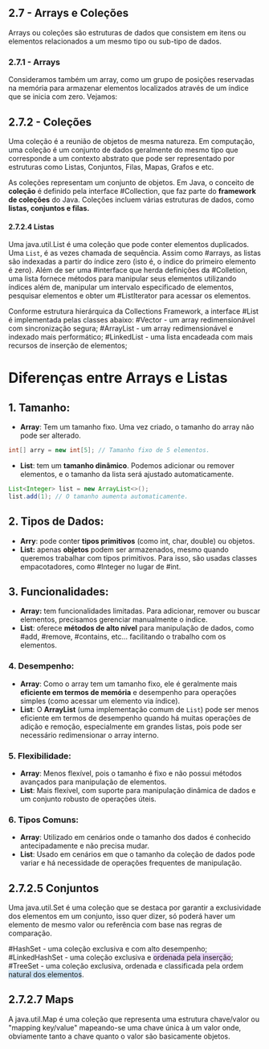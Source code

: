 ## 2.7 - Arrays e Coleções
Arrays ou coleções são estruturas de dados que consistem em itens ou elementos relacionados a um mesmo tipo ou sub-tipo de dados. 

### 2.7.1 - Arrays
Consideramos também um array, como um grupo de posições reservadas na memória para armazenar elementos localizados através de um índice que se inicia com zero. Vejamos:

## 2.7.2 - Coleções
Uma coleção é a reunião de objetos de mesma natureza.
Em computação, uma coleção é um conjunto de dados geralmente do mesmo tipo que corresponde a um contexto abstrato que pode ser representado por estruturas como Listas, Conjuntos, Filas, Mapas, Grafos e etc. 

As coleções representam um conjunto de objetos. Em Java, o conceito de **coleção** é definido pela interface #Collection, que faz parte do **framework de coleções** do Java. Coleções incluem várias estruturas de dados, como **listas, conjuntos e filas.**

#### 2.7.2.4 Listas
Uma java.util.List é uma coleção que pode conter elementos duplicados. Uma `List`, é as vezes chamada de sequência. Assim como #arrays, as listas são indexadas a partir do índice zero (isto é, o índice do primeiro elemento é zero). 
Além de ser uma #interface que herda definições da #Colletion, uma lista fornece métodos para manipular seus elementos utilizando índices além de, manipular um intervalo especificado de elementos, pesquisar elementos e obter um #ListIterator para acessar  os elementos.

Conforme estrutura hierárquica da Collections Framework, a interface #List é implementada pelas classes abaixo:
#Vector - um array redimensionável com sincronização segura;
#ArrayList - um array redimensionável e indexado mais performático;
#LinkedList - uma lista encadeada com mais recursos de inserção de elementos;

# **Diferenças entre Arrays e Listas**
## 1. **Tamanho:**
- **Array**: Tem um tamanho fixo. Uma vez criado, o tamanho do array não pode ser alterado.
```Java
int[] arry = new int[5]; // Tamanho fixo de 5 elementos.
```
- **List**: tem um **tamanho dinâmico**. Podemos adicionar ou remover elementos, e o tamanho da lista será ajustado automaticamente. 
```Java
List<Integer> list = new ArrayList<>();
list.add(1); // O tamanho aumenta automaticamente.
```

## 2. Tipos de Dados:
- **Arry**: pode conter **tipos primitivos** (como int, char, double) ou objetos.
- **List:** apenas **objetos** podem ser armazenados, mesmo quando queremos trabalhar com tipos primitivos. Para isso, são usadas classes empacotadores, como #Integer no lugar de #int.

## 3. Funcionalidades:
- **Array:** tem funcionalidades limitadas. Para adicionar, remover ou buscar elementos, precisamos gerenciar manualmente o índice. 
- **List**: oferece **métodos de alto nível** para manipulação de dados, como #add, #remove, #contains, etc... facilitando o trabalho com os elementos. 
### 4. **Desempenho**:
- **Array**: Como o array tem um tamanho fixo, ele é geralmente mais **eficiente em termos de memória** e desempenho para operações simples (como acessar um elemento via índice).
- **List**: O **ArrayList** (uma implementação comum de `List`) pode ser menos eficiente em termos de desempenho quando há muitas operações de adição e remoção, especialmente em grandes listas, pois pode ser necessário redimensionar o array interno.

### 5. **Flexibilidade**:
- **Array**: Menos flexível, pois o tamanho é fixo e não possui métodos avançados para manipulação de elementos.
- **List**: Mais flexível, com suporte para manipulação dinâmica de dados e um conjunto robusto de operações úteis.

### 6. **Tipos Comuns**:
- **Array**: Utilizado em cenários onde o tamanho dos dados é conhecido antecipadamente e não precisa mudar.
- **List**: Usado em cenários em que o tamanho da coleção de dados pode variar e há necessidade de operações frequentes de manipulação.

## 2.7.2.5 Conjuntos
Uma java.util.Set é uma coleção que se destaca por garantir a exclusividade dos elementos em um conjunto, isso quer dizer, só poderá haver um elemento de mesmo valor ou referência com base nas regras de comparação.

#HashSet - uma coleção exclusiva e com alto desempenho;
#LinkedHashSet - uma coleção exclusiva e <span style="background:rgba(136, 49, 204, 0.2)">ordenada pela inserção</span>;
#TreeSet - uma coleção exclusiva, ordenada e classificada pela ordem <span style="background:rgba(5, 117, 197, 0.2)">natural dos elementos</span>.

## 2.7.2.7 Maps
A java.util.Map é uma coleção que representa uma estrutura chave/valor ou "mapping key/value" mapeando-se uma chave única à um valor onde, obviamente tanto a chave quanto o valor são basicamente objetos.

##
